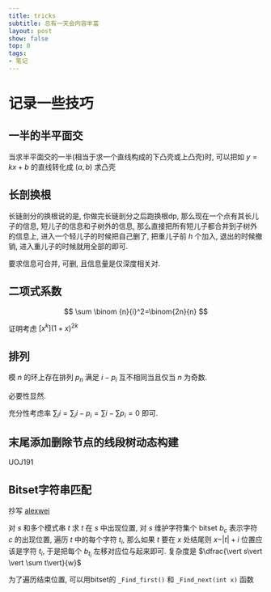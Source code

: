 ```yaml
---
title: tricks
subtitle: 总有一天会内容丰富
layout: post
show: false
top: 0
tags: 
- 笔记
---
```


# 记录一些技巧

## 一半的半平面交

当求半平面交的一半(相当于求一个直线构成的下凸壳或上凸壳)时, 可以把如 $y=kx+b$ 的直线转化成 $(a, b)$ 求凸壳

## 长剖换根

长链剖分的换根说的是, 你做完长链剖分之后跑换根dp, 那么现在一个点有其长儿子的信息, 短儿子的信息和子树外的信息, 那么直接把所有短儿子都合并到子树外的信息上, 进入一个轻儿子的时候把自己删了, 把重儿子前 $h$ 个加入, 退出的时候撤销, 进入重儿子的时候就用全部的即可.

要求信息可合并, 可删, 且信息量是仅深度相关对.

## 二项式系数

$$
\sum \binom {n}{i}^2=\binom{2n}{n}
$$

证明考虑 $[x^k](1+x)^{2k}$

## 排列

模 $n$ 的环上存在排列 $p_n$ 满足 $i-p_i$ 互不相同当且仅当 $n$ 为奇数.

必要性显然.

充分性考虑率 $\sum_i i=\sum_i i-p_i=\sum i-\sum p_i=0$ 即可.

## 末尾添加删除节点的线段树动态构建

UOJ191

## Bitset字符串匹配

抄写 [alexwei](https://www.cnblogs.com/alex-wei/p/bitset_yyds.html)

对 $s$ 和多个模式串 $t$ 求 $t$ 在 $s$ 中出现位置, 对 $s$ 维护字符集个 bitset $b_c$ 表示字符 $c$ 的出现位置, 遍历 $t$ 中的每个字符 $t_i$, 那么如果 $t$ 要在 $x$ 处结尾则 $x-\vert t\vert+i$ 位置应该是字符 $t_i$, 于是把每个 $b_{t_i}$ 左移对应位与起来即可. 复杂度是 $\dfrac{\vert s\vert \vert \sum t\vert}{w}$

为了遍历结束位置, 可以用bitset的 `_Find_first()` 和 `_Find_next(int x)` 函数 